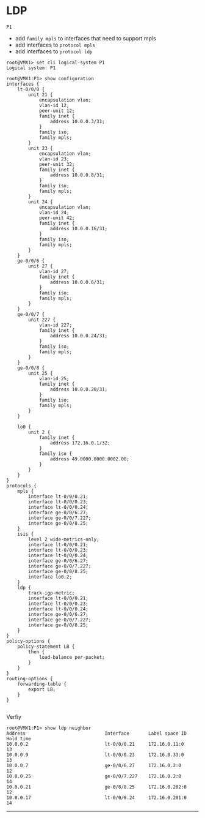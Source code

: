 # LDP 

```P1```

* add ```family mpls``` to interfaces that need to support mpls
* add interfaces to ```protocol mpls```
* add interfaces to ```protocol ldp```

```
root@VMX1> set cli logical-system P1 
Logical system: P1

root@VMX1:P1> show configuration 
interfaces {
    lt-0/0/0 {
        unit 21 {
            encapsulation vlan;
            vlan-id 12;
            peer-unit 12;
            family inet {
                address 10.0.0.3/31;
            }
            family iso;
            family mpls;
        }
        unit 23 {
            encapsulation vlan;
            vlan-id 23;
            peer-unit 32;
            family inet {
                address 10.0.0.8/31;
            }
            family iso;
            family mpls;
        }
        unit 24 {
            encapsulation vlan;
            vlan-id 24;
            peer-unit 42;
            family inet {
                address 10.0.0.16/31;
            }
            family iso;
            family mpls;
        }
    }
    ge-0/0/6 {
        unit 27 {
            vlan-id 27;
            family inet {
                address 10.0.0.6/31;    
            }
            family iso;
            family mpls;
        }
    }
    ge-0/0/7 {
        unit 227 {
            vlan-id 227;
            family inet {
                address 10.0.0.24/31;
            }
            family iso;
            family mpls;
        }
    }
    ge-0/0/8 {
        unit 25 {
            vlan-id 25;
            family inet {
                address 10.0.0.20/31;
            }
            family iso;
            family mpls;
        }
    }
    
    lo0 {
        unit 2 {
            family inet {
                address 172.16.0.1/32;
            }
            family iso {
                address 49.0000.0000.0002.00;
            }
        }
    }
}
protocols {                             
    mpls {
        interface lt-0/0/0.21;
        interface lt-0/0/0.23;
        interface lt-0/0/0.24;
        interface ge-0/0/6.27;
        interface ge-0/0/7.227;
        interface ge-0/0/8.25;
    }
    isis {
        level 2 wide-metrics-only;
        interface lt-0/0/0.21;
        interface lt-0/0/0.23;
        interface lt-0/0/0.24;
        interface ge-0/0/6.27;
        interface ge-0/0/7.227;
        interface ge-0/0/8.25;
        interface lo0.2;
    }
    ldp {
        track-igp-metric;
        interface lt-0/0/0.21;
        interface lt-0/0/0.23;
        interface lt-0/0/0.24;
        interface ge-0/0/6.27;
        interface ge-0/0/7.227;
        interface ge-0/0/8.25;
    }
}
policy-options {
    policy-statement LB {
        then {
            load-balance per-packet;
        }
    }
}
routing-options {
    forwarding-table {                  
        export LB;
    }
}


```

Verfiy

```
root@VMX1:P1> show ldp neighbor   
Address                             Interface       Label space ID     Hold time
10.0.0.2                            lt-0/0/0.21     172.16.0.11:0        13
10.0.0.9                            lt-0/0/0.23     172.16.0.33:0        13
10.0.0.7                            ge-0/0/6.27     172.16.0.2:0         12
10.0.0.25                           ge-0/0/7.227    172.16.0.2:0         14
10.0.0.21                           ge-0/0/8.25     172.16.0.202:0       12
10.0.0.17                           lt-0/0/0.24     172.16.0.201:0       14
```
---------------------------------------------
